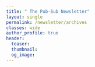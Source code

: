 ```yaml
---
title: " The Pub-Sub Newsletter"
layout: single
permalink: /newsletter/archives
classes: wide
author_profile: true
header:
  teaser:
  thumbnail:
  og_image:
---
```

